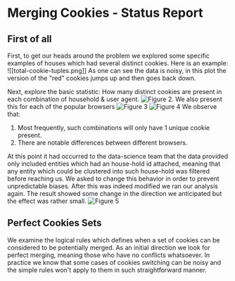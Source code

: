# Merging Cookies - Status Report
## First of all
First, to get our heads around the problem we explored some specific examples of houses which had several distinct cookies. Here is an example:
![[total-cookie-tuples.png]]
As one can see the data is noisy, in this plot the version of the "red" cookies jumps up and then goes back down.

Next, explore the basic statistic: How many  distinct cookies are present in  each combination of household & user agent. 
![Figure 2](/Figures/total-cookie-tuples.png). 
We also present this for each of the popular browsers
![Figure 3](/Figures/tuples_by_browser_3rd.png)
![Figure 4](/Figures/tuples_by_browser_maid.png)
We observe that: 
1. Most frequently, such combinations will only have 1 unique cookie present.
2. There are notable differences between different browsers.

At this point it had occurred to the data-science team that the data provided only included entities which had an house-hold id attached, meaning that any entity which could be clustered into such house-hold was filtered before reaching us.
We asked to change this behavior in order to prevent unpredictable biases.
After this was indeed modified we ran our analysis again. 
The result showed some change in the direction we anticipated but the effect was rather small.
![Figure 5](/Figures/hhmVSnhbm.png)

## Perfect Cookies Sets
We examine the logical rules which defines when a set of cookies can be considered to be potentially merged.
As an initial direction we look for perfect merging, meaning those who have no conflicts whatsoever. In practice we know that some cases of cookies switching can be noisy and the simple rules won't apply to them in such straightforward manner.

